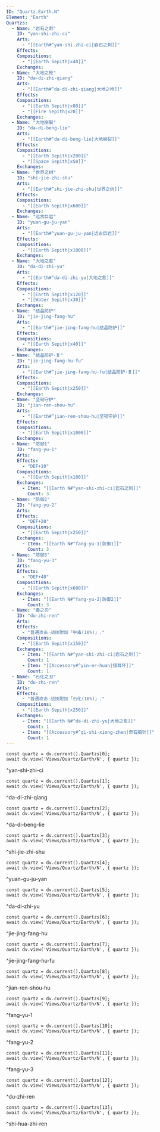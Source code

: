 ```yaml
---
ID: "Quartz.Earth.N"
Element: "Earth"
Quartzs:
  - Name: "岩石之刺"
    ID: "yan-shi-zhi-ci"
    Arts:
      - "[[Earth#^yan-shi-zhi-ci|岩石之刺]]"
    Effects:
    Compositions:
      - "[[Earth Sepith|x40]]"
    Exchanges:
  - Name: "大地之枪"
    ID: "da-di-zhi-qiang"
    Arts:
      - "[[Earth#^da-di-zhi-qiang|大地之枪]]"
    Effects:
    Compositions:
      - "[[Earth Sepith|x80]]"
      - "[[Fire Sepith|x20]]"
    Exchanges:
  - Name: "大地崩裂"
    ID: "da-di-beng-lie"
    Arts:
      - "[[Earth#^da-di-beng-lie|大地崩裂]]"
    Effects:
    Compositions:
      - "[[Earth Sepith|x200]]"
      - "[[Space Sepith|x50]]"
    Exchanges:
  - Name: "世界之树"
    ID: "shi-jie-zhi-shu"
    Arts:
      - "[[Earth#^shi-jie-zhi-shu|世界之树]]"
    Effects:
    Compositions:
      - "[[Earth Sepith|x600]]"
    Exchanges:
  - Name: "远古巨岩"
    ID: "yuan-gu-ju-yan"
    Arts:
      - "[[Earth#^yuan-gu-ju-yan|远古巨岩]]"
    Effects:
    Compositions:
      - "[[Earth Sepith|x1000]]"
    Exchanges:
  - Name: "大地之愈"
    ID: "da-di-zhi-yu"
    Arts:
      - "[[Earth#^da-di-zhi-yu|大地之愈]]"
    Effects:
    Compositions:
      - "[[Earth Sepith|x120]]"
      - "[[Water Sepith|x30]]"
    Exchanges:
  - Name: "结晶防护"
    ID: "jie-jing-fang-hu"
    Arts:
      - "[[Earth#^jie-jing-fang-hu|结晶防护]]"
    Effects:
    Compositions:
      - "[[Earth Sepith|x40]]"
    Exchanges:
  - Name: "结晶防护·复"
    ID: "jie-jing-fang-hu-fu"
    Arts:
      - "[[Earth#^jie-jing-fang-hu-fu|结晶防护·复]]"
    Effects:
    Compositions:
      - "[[Earth Sepith|x250]]"
    Exchanges:
  - Name: "坚韧守护"
    ID: "jian-ren-shou-hu"
    Arts:
      - "[[Earth#^jian-ren-shou-hu|坚韧守护]]"
    Effects:
    Compositions:
      - "[[Earth Sepith|x1000]]"
    Exchanges:
  - Name: "防御1"
    ID: "fang-yu-1"
    Arts:
    Effects:
      - "DEF+10"
    Compositions:
      - "[[Earth Sepith|x100]]"
    Exchanges:
      - Item: "[[Earth N#^yan-shi-zhi-ci|岩石之刺]]"
        Count: 3
  - Name: "防御2"
    ID: "fang-yu-2"
    Arts:
    Effects:
      - "DEF+20"
    Compositions:
      - "[[Earth Sepith|x250]]"
    Exchanges:
      - Item: "[[Earth N#^fang-yu-1|防御1]]"
        Count: 3
  - Name: "防御3"
    ID: "fang-yu-3"
    Arts:
    Effects:
      - "DEF+40"
    Compositions:
      - "[[Earth Sepith|x600]]"
    Exchanges:
      - Item: "[[Earth N#^fang-yu-2|防御2]]"
        Count: 3
  - Name: "毒之刃"
    ID: "du-zhi-ren"
    Arts:
    Effects:
      - "普通攻击·战技附加「中毒(10%)」."
    Compositions:
      - "[[Earth Sepith|x150]]"
    Exchanges:
      - Item: "[[Earth N#^yan-shi-zhi-ci|岩石之刺]]"
        Count: 1
      - Item: "[[Accessory#^yin-er-huan|银耳环]]"
        Count: 1
  - Name: "石化之刃"
    ID: "du-zhi-ren"
    Arts:
    Effects:
      - "普通攻击·战技附加「石化(10%)」."
    Compositions:
      - "[[Earth Sepith|x250]]"
    Exchanges:
      - Item: "[[Earth N#^da-di-zhi-yu|大地之愈]]"
        Count: 1
      - Item: "[[Accessory#^qi-shi-xiong-zhen|奇石胸针]]"
        Count: 1
---
```

```dataviewjs
const quartz = dv.current().Quartzs[0];
await dv.view('Views/Quartz/Earth/N', { quartz });
```
^yan-shi-zhi-ci

```dataviewjs
const quartz = dv.current().Quartzs[1];
await dv.view('Views/Quartz/Earth/N', { quartz });
```
^da-di-zhi-qiang

```dataviewjs
const quartz = dv.current().Quartzs[2];
await dv.view('Views/Quartz/Earth/N', { quartz });
```
^da-di-beng-lie

```dataviewjs
const quartz = dv.current().Quartzs[3];
await dv.view('Views/Quartz/Earth/N', { quartz });
```
^shi-jie-zhi-shu

```dataviewjs
const quartz = dv.current().Quartzs[4];
await dv.view('Views/Quartz/Earth/N', { quartz });
```
^yuan-gu-ju-yan

```dataviewjs
const quartz = dv.current().Quartzs[5];
await dv.view('Views/Quartz/Earth/N', { quartz });
```
^da-di-zhi-yu

```dataviewjs
const quartz = dv.current().Quartzs[6];
await dv.view('Views/Quartz/Earth/N', { quartz });
```
^jie-jing-fang-hu

```dataviewjs
const quartz = dv.current().Quartzs[7];
await dv.view('Views/Quartz/Earth/N', { quartz });
```
^jie-jing-fang-hu-fu

```dataviewjs
const quartz = dv.current().Quartzs[8];
await dv.view('Views/Quartz/Earth/N', { quartz });
```
^jian-ren-shou-hu

```dataviewjs
const quartz = dv.current().Quartzs[9];
await dv.view('Views/Quartz/Earth/N', { quartz });
```
^fang-yu-1

```dataviewjs
const quartz = dv.current().Quartzs[10];
await dv.view('Views/Quartz/Earth/N', { quartz });
```
^fang-yu-2

```dataviewjs
const quartz = dv.current().Quartzs[11];
await dv.view('Views/Quartz/Earth/N', { quartz });
```
^fang-yu-3

```dataviewjs
const quartz = dv.current().Quartzs[12];
await dv.view('Views/Quartz/Earth/N', { quartz });
```
^du-zhi-ren

```dataviewjs
const quartz = dv.current().Quartzs[13];
await dv.view('Views/Quartz/Earth/N', { quartz });
```
^shi-hua-zhi-ren
